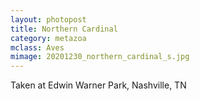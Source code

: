 ```yaml
---
layout: photopost
title: Northern Cardinal
category: metazoa
mclass: Aves
mimage: 20201230_northern_cardinal_s.jpg
---
```


Taken at Edwin Warner Park, Nashville, TN
